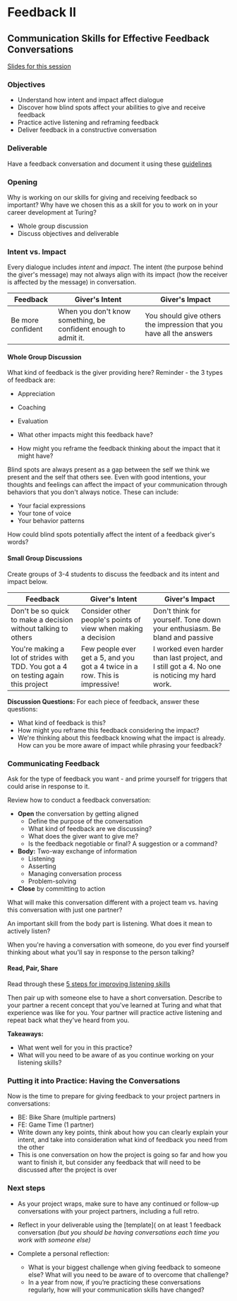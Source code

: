 # Feedback II
## Communication Skills for Effective Feedback Conversations

[Slides for this session](https://docs.google.com/presentation/d/1iLKN-7mCeQCaYulVT_LOsC4ctKjVgG63fNBRijtf33E/edit?usp=sharing)

### Objectives
* Understand how intent and impact affect dialogue
* Discover how blind spots affect your abilities to give and receive feedback
* Practice active listening and reframing feedback
* Deliver feedback in a constructive conversation

### Deliverable

Have a feedback conversation and document it using these [guidelines](https://github.com/turingschool/career-development-curriculum/blob/master/module_two/feedback_conversation_reflection_guidelines.md)

### Opening
Why is working on our skills for giving and receiving feedback so important? Why have we chosen this as a skill for you to work on in your career development at Turing?

* Whole group discussion
* Discuss objectives and deliverable

### Intent vs. Impact
Every dialogue includes *intent* and *impact*. The intent (the purpose behind the giver's message) may not always align with its impact (how the receiver is affected by the message) in conversation. 

| Feedback | Giver's Intent | Giver's Impact |
| ------ | ---------------- | ---------------- |
| Be more confident | When you don't know something, be confident enough to admit it. | You should give others the impression that you have all the answers |

#### Whole Group Discussion
What kind of feedback is the giver providing here? Reminder - the 3 types of feedback are:

* Appreciation
* Coaching
* Evaluation

* What other impacts might this feedback have?
* How might you reframe the feedback thinking about the impact that it might have?

Blind spots are always present as a gap between the self we think we present and the self that others see. Even with good intentions, your thoughts and feelings can affect the impact of your communication through behaviors that you don't always notice. These can include:

* Your facial expressions
* Your tone of voice
* Your behavior patterns

How could blind spots potentially affect the intent of a feedback giver's words?

#### Small Group Discussions 
Create groups of 3-4 students to discuss the feedback and its intent and impact below.  

| Feedback | Giver's Intent | Giver's Impact |
| ------ | ---------------- | ---------------- |
| Don't be so quick to make a decision without talking to others | Consider other people's points of view when making a decision | Don't think for yourself. Tone down your enthusiasm. Be bland and passive |
| You're making a lot of strides with TDD. You got a 4 on testing again this project | Few people ever get a 5, and you got a 4 twice in a row. This is impressive! | I worked even harder than last project, and I still got a 4. No one is noticing my hard work. |

**Discussion Questions:**
For each piece of feedback, answer these questions:

* What kind of feedback is this?
* How might you reframe this feedback considering the impact?
* We're thinking about this feedback knowing what the impact is already. How can you be more aware of impact while phrasing your feedback?

### Communicating Feedback 
Ask for the type of feedback you want - and prime yourself for triggers that could arise in response to it. 

Review how to conduct a feedback conversation:
* **Open** the conversation by getting aligned
   * Define the purpose of the conversation
   * What kind of feedback are we discussing?
   * What does the giver want to give me?
   * Is the feedback negotiable or final? A suggestion or a command?
* **Body:** Two-way exchange of information
   * Listening
   * Asserting
   * Managing conversation process
   * Problem-solving
* **Close** by committing to action

What will make this conversation different with a project team vs. having this conversation with just one partner?

An important skill from the body part is listening. What does it mean to actively listen?

When you're having a conversation with someone, do you ever find yourself thinking about what you'll say in response to the person talking? 

#### Read, Pair, Share
Read through these [5 steps for improving listening skills](https://www.fastcompany.com/3036026/5-ways-to-improve-your-listening-skills)

Then pair up with someone else to have a short conversation. Describe to your partner a recent concept that you've learned at Turing and what that experience was like for you. Your partner will practice active listening and repeat back what they've heard from you.

**Takeaways:** 
* What went well for you in this practice?
* What will you need to be aware of as you continue working on your listening skills?

### Putting it into Practice: Having the Conversations
Now is the time to prepare for giving feedback to your project partners in conversations:

* BE: Bike Share (multiple partners)
* FE: Game Time (1 partner)
* Write down any key points, think about how you can clearly explain your intent, and take into consideration what kind of feedback you need from the other 
* This is one conversation on how the project is going so far and how you want to finish it, but consider any feedback that will need to be discussed after the project is over

### Next steps
* As your project wraps, make sure to have any continued or follow-up conversations with your project partners, including a full retro. 

* Reflect in your deliverable using the [template]( on at least 1 feedback conversation *(but you should be having conversations each time you work with someone else)*

* Complete a personal reflection:
    * What is your biggest challenge when giving feedback to someone else? What will you need to be aware of to overcome that challenge? 
    * In a year from now, if you’re practicing these conversations regularly, how will your communication skills have changed? 
